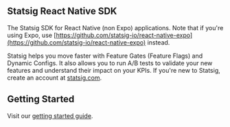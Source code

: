 ## Statsig React Native SDK

The Statsig SDK for React Native (non Expo) applications. Note that if you're using Expo, use [https://github.com/statsig-io/react-native-expo](https://github.com/statsig-io/react-native-expo) instead.

Statsig helps you move faster with Feature Gates (Feature Flags) and Dynamic Configs. It also allows you to run A/B tests to validate your new features and understand their impact on your KPIs. If you're new to Statsig, create an account at [statsig.com](https://www.statsig.com).

## Getting Started

Visit our [getting started guide](https://www.statsig.com/docs/react-native).
